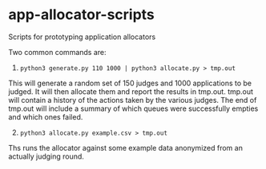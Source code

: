 # app-allocator-scripts
Scripts for prototyping application allocators

Two common commands are:

1) `python3 generate.py 110 1000 | python3 allocate.py > tmp.out`

This will generate a random set of 150 judges and 1000 applications
to be judged.  It will then allocate them and report the results
in tmp.out.  tmp.out will contain a history of the actions taken by
the various judges.  The end of tmp.out will include a summary of
which queues were successfully empties and which ones failed.

2) `python3 allocate.py example.csv > tmp.out`

Ths runs the allocator against some example data anonymized from an
actually judging round.
